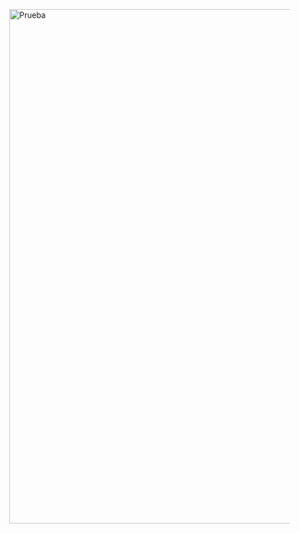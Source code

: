 <img width="925" alt="Prueba" src="https://github.com/user-attachments/assets/47634328-7273-4f43-aa0e-e0e447d8f48c">
